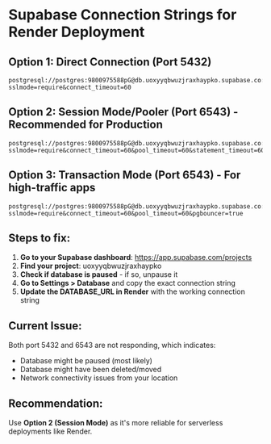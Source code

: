 # Supabase Connection Strings for Render Deployment

## Option 1: Direct Connection (Port 5432)
```
postgresql://postgres:9800975588pG@db.uoxyyqbwuzjraxhaypko.supabase.co:5432/postgres?sslmode=require&connect_timeout=60
```

## Option 2: Session Mode/Pooler (Port 6543) - Recommended for Production
```
postgresql://postgres:9800975588pG@db.uoxyyqbwuzjraxhaypko.supabase.co:6543/postgres?sslmode=require&connect_timeout=60&pool_timeout=60&statement_timeout=60000&idle_in_transaction_session_timeout=60000
```

## Option 3: Transaction Mode (Port 6543) - For high-traffic apps
```
postgresql://postgres:9800975588pG@db.uoxyyqbwuzjraxhaypko.supabase.co:6543/postgres?sslmode=require&connect_timeout=60&pool_timeout=60&pgbouncer=true
```

## Steps to fix:

1. **Go to your Supabase dashboard**: https://app.supabase.com/projects
2. **Find your project**: uoxyyqbwuzjraxhaypko
3. **Check if database is paused** - if so, unpause it
4. **Go to Settings > Database** and copy the exact connection string
5. **Update the DATABASE_URL in Render** with the working connection string

## Current Issue:
Both port 5432 and 6543 are not responding, which indicates:
- Database might be paused (most likely)
- Database might have been deleted/moved
- Network connectivity issues from your location

## Recommendation:
Use **Option 2 (Session Mode)** as it's more reliable for serverless deployments like Render.